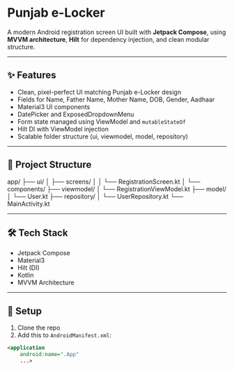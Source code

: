 # Punjab e-Locker

A modern Android registration screen UI built with **Jetpack Compose**, using **MVVM architecture**, **Hilt** for dependency injection, and clean modular structure.

---

## ✨ Features

- Clean, pixel-perfect UI matching Punjab e-Locker design
- Fields for Name, Father Name, Mother Name, DOB, Gender, Aadhaar
- Material3 UI components
- DatePicker and ExposedDropdownMenu
- Form state managed using ViewModel and `mutableStateOf`
- Hilt DI with ViewModel injection
- Scalable folder structure (ui, viewmodel, model, repository)

---

## 📁 Project Structure

app/ ├── ui/ │ ├── screens/ │ │ └── RegistrationScreen.kt │ └── components/ ├── viewmodel/ │ └── RegistrationViewModel.kt ├── model/ │ └── User.kt ├── repository/ │ └── UserRepository.kt └── MainActivity.kt

---

## 🛠️ Tech Stack

- Jetpack Compose
- Material3
- Hilt (DI)
- Kotlin
- MVVM Architecture

---

## 🚀 Setup

1. Clone the repo
2. Add this to `AndroidManifest.xml`:

```xml
<application
    android:name=".App"
    ...>
